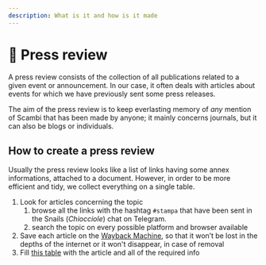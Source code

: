 ```yaml
---
description: What is it and how is it made
---
```


# 📰 Press review

A press review consists of the collection of all publications related to a given event or announcement. In our case, it often deals with articles about events for which we have previously sent some press releases.

The aim of the press review is to keep everlasting memory of *any* mention of Scambi that has been made by anyone; it mainly concerns journals, but it can also be blogs or individuals.

## How to create a press review

Usually the press review looks like a list of links having some annex informations,  attached to a document. However, in order to be more efficient and tidy, we collect everything on a single table.

1. Look for articles concerning the topic
	1. browse all the links with the hashtag `#stampa` that have been sent in the Snails (_Chiocciole_) chat on Telegram.
	2. search the topic on every possible platform and browser available
2. Save each article on the [Wayback Machine](https://web.archive.org), so that it won’t be lost in the depths of the internet or it won't disappear, in case of removal
3. Fill [this table](https://baserow.io/database/22288/table/58900) with the article and all of the required info